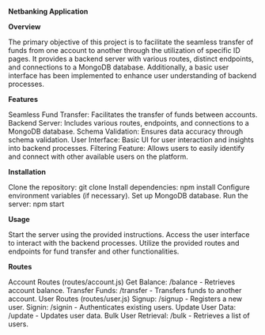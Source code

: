 **Netbanking Application**

**Overview**

The primary objective of this project is to facilitate the seamless transfer of funds from one account to another through the utilization of specific ID pages. It provides a backend server with various routes, distinct endpoints, and connections to a MongoDB database. Additionally, a basic user interface has been implemented to enhance user understanding of backend processes.

**Features**

Seamless Fund Transfer: Facilitates the transfer of funds between accounts.
Backend Server: Includes various routes, endpoints, and connections to a MongoDB database.
Schema Validation: Ensures data accuracy through schema validation.
User Interface: Basic UI for user interaction and insights into backend processes.
Filtering Feature: Allows users to easily identify and connect with other available users on the platform.

**Installation**

Clone the repository: git clone <repository-url>
Install dependencies: npm install
Configure environment variables (if necessary).
Set up MongoDB database.
Run the server: npm start

**Usage**

Start the server using the provided instructions.
Access the user interface to interact with the backend processes.
Utilize the provided routes and endpoints for fund transfer and other functionalities.

**Routes**

Account Routes (routes/account.js)
Get Balance: /balance - Retrieves account balance.
Transfer Funds: /transfer - Transfers funds to another account.
User Routes (routes/user.js)
Signup: /signup - Registers a new user.
Signin: /signin - Authenticates existing users.
Update User Data: /update - Updates user data.
Bulk User Retrieval: /bulk - Retrieves a list of users.
